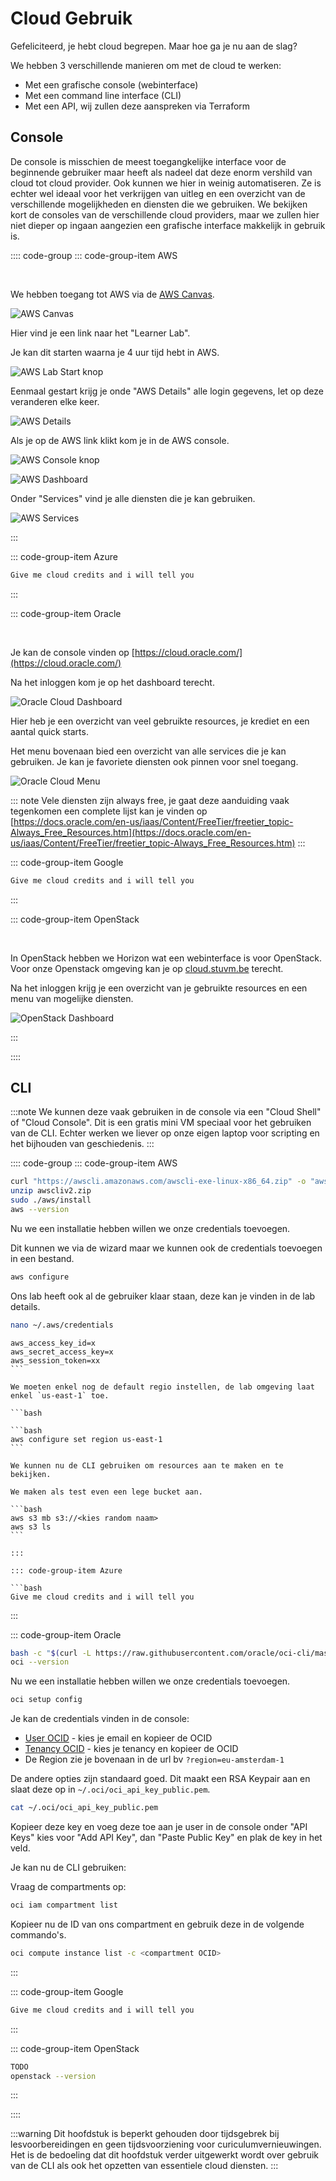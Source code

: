 # Cloud Gebruik

Gefeliciteerd, je hebt cloud begrepen. Maar hoe ga je nu aan de slag?

We hebben 3 verschillende manieren om met de cloud te werken:

-   Met een grafische console (webinterface)
-   Met een command line interface (CLI)
-   Met een API, wij zullen deze aanspreken via Terraform

## Console

De console is misschien de meest toegangkelijke interface voor de beginnende gebruiker maar heeft als nadeel dat deze enorm vershild van cloud tot cloud provider. Ook kunnen we hier in weinig automatiseren. Ze is echter wel ideaal voor het verkrijgen van uitleg en een overzicht van de verschillende mogelijkheden en diensten die we gebruiken. We bekijken kort de consoles van de verschillende cloud providers, maar we zullen hier niet dieper op ingaan aangezien een grafische interface makkelijk in gebruik is.

:::: code-group
::: code-group-item AWS

<br/>

We hebben toegang tot AWS via de [AWS Canvas](https://awsacademy.instructure.com/).

![AWS Canvas](./aws-canvas.png)

Hier vind je een link naar het "Learner Lab".

Je kan dit starten waarna je 4 uur tijd hebt in AWS.

![AWS Lab Start knop](./aws-labstart.png)

Eenmaal gestart krijg je onde "AWS Details" alle login gegevens, let op deze veranderen elke keer.

![AWS Details](./aws-details.png)

Als je op de AWS link klikt kom je in de AWS console.

![AWS Console knop](./aws-dash-button.png)

![AWS Dashboard](./aws-dash.png)

Onder "Services" vind je alle diensten die je kan gebruiken.

![AWS Services](./aws-menu.png)

:::

::: code-group-item Azure

```bash
Give me cloud credits and i will tell you
```

:::

::: code-group-item Oracle

<br/>

Je kan de console vinden op [https://cloud.oracle.com/](https://cloud.oracle.com/)

Na het inloggen kom je op het dashboard terecht.

![Oracle Cloud Dashboard](./oracle-dash.png)

Hier heb je een overzicht van veel gebruikte resources, je krediet en een aantal quick starts.

Het menu bovenaan bied een overzicht van alle services die je kan gebruiken. Je kan je favoriete diensten ook pinnen voor snel toegang.

![Oracle Cloud Menu](./oracle-menu.png)

::: note
Vele diensten zijn always free, je gaat deze aanduiding vaak tegenkomen een complete lijst kan je vinden op [https://docs.oracle.com/en-us/iaas/Content/FreeTier/freetier_topic-Always_Free_Resources.htm](https://docs.oracle.com/en-us/iaas/Content/FreeTier/freetier_topic-Always_Free_Resources.htm)
:::

::: code-group-item Google

```bash
Give me cloud credits and i will tell you
```

:::

::: code-group-item OpenStack

<br/>

In OpenStack hebben we Horizon wat een webinterface is voor OpenStack. Voor onze Openstack omgeving kan je op [cloud.stuvm.be](http://cloud.stuvm.be/) terecht.

Na het inloggen krijg je een overzicht van je gebruikte resources en een menu van mogelijke diensten.

![OpenStack Dashboard](./openstack-dash.png)

:::

::::

## CLI

:::note
We kunnen deze vaak gebruiken in de console via een "Cloud Shell" of "Cloud Console". Dit is een gratis mini VM speciaal voor het gebruiken van de CLI. Echter werken we liever op onze eigen laptop voor scripting en het bijhouden van geschiedenis.
:::

:::: code-group
::: code-group-item AWS

```bash
curl "https://awscli.amazonaws.com/awscli-exe-linux-x86_64.zip" -o "awscliv2.zip"
unzip awscliv2.zip
sudo ./aws/install
aws --version
```

Nu we een installatie hebben willen we onze credentials toevoegen.

Dit kunnen we via de wizard maar we kunnen ook de credentials toevoegen in een bestand.

```bash
aws configure
```

Ons lab heeft ook al de gebruiker klaar staan, deze kan je vinden in de lab details.

```bash
nano ~/.aws/credentials
```

````
aws_access_key_id=x
aws_secret_access_key=x
aws_session_token=xx
```

We moeten enkel nog de default regio instellen, de lab omgeving laat enkel `us-east-1` toe.

```bash

```bash
aws configure set region us-east-1
```

We kunnen nu de CLI gebruiken om resources aan te maken en te bekijken.

We maken als test even een lege bucket aan.

```bash
aws s3 mb s3://<kies random naam>
aws s3 ls
```

:::

::: code-group-item Azure

```bash
Give me cloud credits and i will tell you
````

:::

::: code-group-item Oracle

```bash
bash -c "$(curl -L https://raw.githubusercontent.com/oracle/oci-cli/master/scripts/install/install.sh)"
oci --version
```

Nu we een installatie hebben willen we onze credentials toevoegen.

```bash
oci setup config
```

Je kan de credentials vinden in de console:

-   [User OCID](https://cloud.oracle.com/identity/users/) - kies je email en kopieer de OCID
-   [Tenancy OCID](https://cloud.oracle.com/tenancy) - kies je tenancy en kopieer de OCID
-   De Region zie je bovenaan in de url bv `?region=eu-amsterdam-1`

De andere opties zijn standaard goed. Dit maakt een RSA Keypair aan en slaat deze op in `~/.oci/oci_api_key_public.pem`.

```bash
cat ~/.oci/oci_api_key_public.pem
```

Kopieer deze key en voeg deze toe aan je user in de console onder "API Keys" kies voor "Add API Key", dan "Paste Public Key" en plak de key in het veld.

Je kan nu de CLI gebruiken:

Vraag de compartments op:

```bash
oci iam compartment list
```

Kopieer nu de ID van ons compartment en gebruik deze in de volgende commando's.

```bash
oci compute instance list -c <compartment OCID>
```

:::

::: code-group-item Google

```bash
Give me cloud credits and i will tell you
```

:::

::: code-group-item OpenStack

```bash
TODO
openstack --version
```

:::

::::

:::warning
Dit hoofdstuk is beperkt gehouden door tijdsgebrek bij lesvoorbereidingen en geen tijdsvoorziening voor curiculumvernieuwingen. Het is de bedoeling dat dit hoofdstuk verder uitgewerkt wordt over gebruik van de CLI als ook het opzetten van essentiele cloud diensten.
:::

